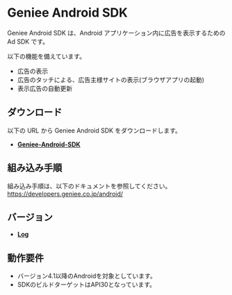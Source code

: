 # Geniee Android SDK

Geniee Android SDK は、Android アプリケーション内に広告を表示するための Ad SDK です。

以下の機能を備えています。  
- 広告の表示
- 広告のタッチによる、広告主様サイトの表示(ブラウザアプリの起動)
- 表示広告の自動更新

## ダウンロード

以下の URL から Geniee Android SDK をダウンロードします。

- **[Geniee-Android-SDK](https://github.com/geniee-ssp/Geniee-Android-SDK/releases)**

## 組み込み手順

組み込み手順は、以下のドキュメントを参照してください。  
<https://developers.geniee.co.jp/android/>

## バージョン

- **[Log](https://github.com/geniee-ssp/Geniee-Android-SDK/releases)**

## 動作要件

- バージョン4.1以降のAndroidを対象としています。
- SDKのビルドターゲットはAPI30となっています。

